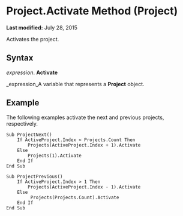 
# Project.Activate Method (Project)

 **Last modified:** July 28, 2015

Activates the project.

## Syntax

 _expression_. **Activate**

 _expression_A variable that represents a  **Project** object.


## Example

The following examples activate the next and previous projects, respectively.


```
Sub ProjectNext() 
    If ActiveProject.Index < Projects.Count Then 
        Projects(ActiveProject.Index + 1).Activate 
    Else 
        Projects(1).Activate 
    End If 
End Sub 
 
Sub ProjectPrevious() 
    If ActiveProject.Index > 1 Then 
        Projects(ActiveProject.Index - 1).Activate 
    Else 
         Projects(Projects.Count).Activate 
    End If 
End Sub
```

